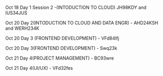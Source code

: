 <p>Oct 18 Day 1 Session 2 -(INTODUCTION TO CLOUD) JH98KDY  and IUS34JUS <p>

<p>Oct 20 Day 2(INTODUCTION TO  CLOUD AND DATA ENGR) - AHD24KSH and WERH234K </p>
<p>Oct 20 Day 3 (FRONTEND DEVELOPMENT) - VFd84lfj </p>
<p>Oct 20 Day 3(FRONTEND DEVELOPMENT) - Swq23k </p>

<p>Oct 21 Day 4(PROJECT MANAGEMENT) - BC93wre </p>
<p>Oct 21 Day 4(UI/UX)  - VFd32fes </p>


